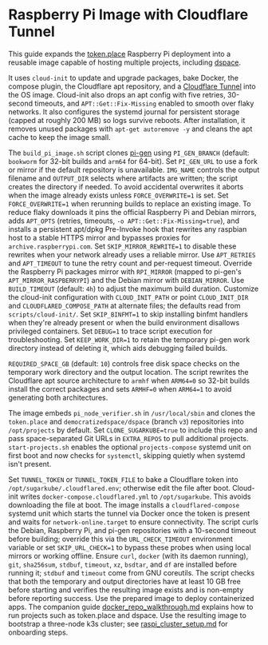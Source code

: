 # Raspberry Pi Image with Cloudflare Tunnel

This guide expands the [token.place](https://github.com/futuroptimist/token.place)
Raspberry Pi deployment into a reusable image capable of hosting multiple projects,
including [dspace](https://github.com/democratizedspace/dspace).

It uses `cloud-init` to update and upgrade packages, bake Docker, the compose
plugin, the Cloudflare apt repository, and a
[Cloudflare Tunnel](https://developers.cloudflare.com/cloudflare-one/connections/connect-apps/)
into the OS image. Cloud-init also drops an apt config with five retries,
30-second timeouts, and `APT::Get::Fix-Missing` enabled to smooth over flaky networks.
It also configures the systemd journal for persistent storage (capped at roughly 200 MB)
so logs survive reboots. After installation, it removes unused packages with
`apt-get autoremove -y` and cleans the apt cache to keep the image small.

The `build_pi_image.sh` script clones [pi-gen](https://github.com/RPi-Distro/pi-gen) using
`PI_GEN_BRANCH` (default: `bookworm` for 32-bit builds and `arm64` for
64-bit). Set `PI_GEN_URL` to use a fork or mirror if the default repository is
unavailable. `IMG_NAME` controls the output filename and `OUTPUT_DIR` selects
where artifacts are written; the script creates the directory if needed. To avoid
accidental overwrites it aborts when the image already exists unless
`FORCE_OVERWRITE=1` is set. Set `FORCE_OVERWRITE=1` when rerunning builds to
replace an existing image. To reduce flaky downloads it pins the official
Raspberry Pi and Debian mirrors, adds `APT_OPTS` (retries, timeouts,
`-o APT::Get::Fix-Missing=true`), and installs a persistent apt/dpkg Pre-Invoke hook that rewrites
any raspbian host to a stable HTTPS mirror and bypasses proxies for
`archive.raspberrypi.com`. Set `SKIP_MIRROR_REWRITE=1` to disable these rewrites
when your network already uses a reliable mirror. Use `APT_RETRIES` and
`APT_TIMEOUT` to tune the retry count and per-request timeout. Override the
Raspberry Pi packages mirror with `RPI_MIRROR` (mapped to pi-gen's
`APT_MIRROR_RASPBERRYPI`) and the Debian mirror with `DEBIAN_MIRROR`. Use
`BUILD_TIMEOUT` (default: `4h`) to adjust the maximum build duration. Customize
the cloud-init configuration with `CLOUD_INIT_PATH` or point `CLOUD_INIT_DIR` and
`CLOUDFLARED_COMPOSE_PATH` at alternate files; the defaults read from
`scripts/cloud-init/`. Set `SKIP_BINFMT=1` to skip installing binfmt handlers when
they're already present or when the build environment disallows privileged
containers. Set `DEBUG=1` to trace script execution for troubleshooting.
Set `KEEP_WORK_DIR=1` to retain the temporary pi-gen work directory instead of
deleting it, which aids debugging failed builds.

`REQUIRED_SPACE_GB` (default: `10`) controls free disk space checks on the
temporary work directory and the output location.
The script rewrites the Cloudflare apt source architecture to `armhf` when
`ARM64=0` so 32-bit builds install the correct packages and sets `ARMHF=0` when
`ARM64=1` to avoid generating both architectures.

The image embeds `pi_node_verifier.sh` in `/usr/local/sbin` and clones the
`token.place` and `democratizedspace/dspace` (branch `v3`) repositories into
`/opt/projects` by default. Set `CLONE_SUGARKUBE=true` to include this repo and
pass space-separated Git URLs in `EXTRA_REPOS` to pull additional projects.
`start-projects.sh` enables the optional `projects-compose` systemd unit on
first boot and now checks for `systemctl`, skipping quietly when systemd isn't
present.

Set `TUNNEL_TOKEN` or `TUNNEL_TOKEN_FILE` to bake a Cloudflare token into
`/opt/sugarkube/.cloudflared.env`; otherwise edit the file after boot.
Cloud-init writes `docker-compose.cloudflared.yml` to `/opt/sugarkube`.
This avoids downloading the file at boot.
The image installs a `cloudflared-compose` systemd unit which starts the tunnel via Docker
once the token is present and waits for `network-online.target` to ensure
connectivity. The script curls the Debian, Raspberry Pi, and pi-gen repositories
with a 10-second timeout before building; override this via the
`URL_CHECK_TIMEOUT` environment variable or set `SKIP_URL_CHECK=1` to bypass
these probes when using local mirrors or working offline. Ensure `curl`, `docker`
(with its daemon running), `git`, `sha256sum`, `stdbuf`, `timeout`, `xz`, `bsdtar`, and `df`
are installed before running it; `stdbuf` and `timeout` come from GNU coreutils. The script
checks that both the temporary and output directories have at least 10 GB free
before starting and verifies the resulting image exists and is non-empty before
reporting success. Use the prepared image to deploy containerized apps. The
companion guide [docker_repo_walkthrough.md](docker_repo_walkthrough.md)
explains how to run projects such as token.place and dspace. Use the resulting
image to bootstrap a three-node k3s cluster; see
[raspi_cluster_setup.md](raspi_cluster_setup.md) for onboarding steps.
